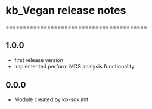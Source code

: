 # kb_Vegan release notes
=========================================

1.0.0
-----
* first release version
* implemented perform MDS analysis functionality

0.0.0
-----
* Module created by kb-sdk init
